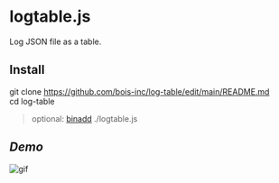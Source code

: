 # logtable.js

Log JSON file as a table.

## Install

git clone https://github.com/bois-inc/log-table/edit/main/README.md <br>
cd log-table <br>

> optional:
[binadd](https://github.com/An-GG/binadd) ./logtable.js

## *Demo*

![gif](demo/logtable.gif)


